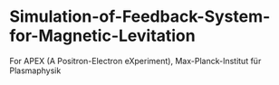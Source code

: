 # Simulation-of-Feedback-System-for-Magnetic-Levitation
For APEX (A Positron-Electron eXperiment), Max-Planck-Institut für Plasmaphysik
